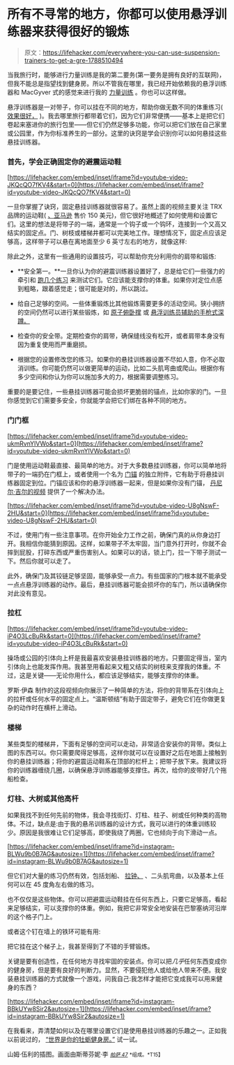 # 所有不寻常的地方，你都可以使用悬浮训练器来获得很好的锻炼

> 原文：<https://lifehacker.com/everywhere-you-can-use-suspension-trainers-to-get-a-gre-1788510494>

当我旅行时，能够进行力量训练是我的第二要务(第一要务是拥有良好的互联网)，但我不能总是指望找到健身房。所以不管我在哪里，我已经开始依赖我的悬浮训练器和 MacGyver 式的感觉来进行我的 [力量训练](http://thefyslife.com/article/strength-bodyweight-workout-travel/) 。你也可以这样做。



悬浮训练器是一对带子，你可以挂在不同的地方，帮助你做无数不同的体重练习( [效果很好，](http://vitals.lifehacker.com/how-i-went-from-weight-lifting-to-bodyweight-exercises-1747454329) )。我去哪里旅行都带着它们，因为它们非常便携——基本上是把它们卷起来塞进你的旅行包里——但它们仍然足够多功能，你可以把它们放在自己家里或公园里，作为你标准养生的一部分。这里的诀窍是学会识别你可以如何悬挂这些悬挂训练器。

### 首先，学会正确固定你的避震运动鞋

 [https://lifehacker.com/embed/inset/iframe?id=youtube-video-JKQcQO7fKV4&start=0](https://lifehacker.com/embed/inset/iframe?id=youtube-video-JKQcQO7fKV4&start=0) 

一旦你掌握了诀窍，固定悬挂训练器就很容易了。虽然上面的视频主要关注 TRX 品牌的运动鞋( [、亚马逊](https://www.amazon.com/TRX-Suspension-Trainer-Basic-Anchor/dp/B002YRB35I/?asc_campaign=InlineText&asc_refurl=https://lifehacker.com/everywhere-you-can-use-suspension-trainers-to-get-a-gre-1788510494&asc_source=&tag=kinjalifehackerlink-20) 售价 150 美元)，但它很好地概述了如何使用和设置它们。这里的想法是将带子的一端，通常是一个钩子或一个钩环，连接到一个又高又结实的固定点。门、树枝或楼梯井都可以完美地工作。理想情况下，固定点应该足够高，这样带子可以悬在离地面至少 6 英寸左右的地方，就像这样:

除此之外，这里有一些通用的设置技巧，可以帮助你充分利用你的肩带和锻炼:

*   **安全第一。**一旦你认为你的避震训练器设置好了，总是给它们一些强力的牵引和 [跑几个练习](http://vitals.lifehacker.com/amp-up-your-bodyweight-workout-with-these-suspension-ex-1751397400) 来测试它们。它应该能支撑你的体重。如果你对定位点感到粗略，跟着感觉走；很可能是对的，所以跳过。

*   给自己足够的空间。一些体重锻炼比其他锻炼需要更多的活动空间。狭小拥挤的空间仍然可以进行某些锻炼，如 [原子俯卧撑](https://www.youtube.com/watch?v=Wp6-x5Tg2gk) 或 [悬浮训练员辅助的手枪式深蹲。](http://vitals.lifehacker.com/four-bodyweight-alternatives-to-a-deadlift-1787627601)

*   检查你的安全带。定期检查你的肩带，确保缝线没有松开，或者肩带本身没有因为重复使用而严重磨损。

*   根据您的设置修改您的练习。如果你的悬挂训练器设置不尽如人意，你不必取消训练。你可能仍然可以做更简单的运动，比如二头肌弯曲或爬山。根据你有多少空间和你认为你可以施加多大的力，根据需要调整练习。

重要的是要记住，一些悬挂训练器可能会损坏更脆弱的锚点，比如你家的门。一旦你感觉到它们需要多安全，你就能学会把它们绑在各种不同的地方。

### **门**门框

 [https://lifehacker.com/embed/inset/iframe?id=youtube-video-ukmRvnYlVWo&start=0](https://lifehacker.com/embed/inset/iframe?id=youtube-video-ukmRvnYlVWo&start=0) 

门是使用运动鞋最直接、最简单的地方。对于大多数悬挂训练器，你可以简单地将带子的一端扔在门框上，或者使用一个名为 [门锚](https://www.amazon.com/TRX-6288-Door-Anchor/dp/B001N859VS/ref=cm_cr_arp_d_product_top?asc_campaign=InlineText&asc_refurl=https://lifehacker.com/everywhere-you-can-use-suspension-trainers-to-get-a-gre-1788510494&asc_source=&ie=UTF8&tag=kinjalifehackerlink-20) 的独立附件，它有助于将悬挂训练器固定到位。门锚应该和你的悬浮训练器一起来，但是如果你没有门锚， [丹尼尔·吉尔的视频](https://www.youtube.com/watch?v=U8gNswF-2HU) 提供了一个解决办法。

 [https://lifehacker.com/embed/inset/iframe?id=youtube-video-U8gNswF-2HU&start=0](https://lifehacker.com/embed/inset/iframe?id=youtube-video-U8gNswF-2HU&start=0) 

不过，使用门有一些注意事项。在你开始全力工作之前，确保门真的从你身边打开。我相信你能猜到原因。这样，如果带子不太牢固，当门意外打开时，你就不会摔到屁股，打碎东西或严重伤害别人。如果可以的话，锁上门，拉一下带子测试一下。然后你就可以走了。

此外，确保门及其铰链足够坚固，能够承受一点力。有些国家的门根本就不能承受一点点悬浮训练器的动作。最后，悬挂训练器可能会损坏你的车门，所以请确保你对此没有意见。

### **拉杠**

 [https://lifehacker.com/embed/inset/iframe?id=youtube-video-iP4O3LcBuRk&start=0](https://lifehacker.com/embed/inset/iframe?id=youtube-video-iP4O3LcBuRk&start=0) 

操场或公园的引体向上杆是我最喜欢安装悬挂训练器的地方。只要固定得当，室内引体向上也能发挥作用。我甚至用看起来又粗又结实的树枝来支撑我的体重。不过，这是关键——无论你用什么，都应该足够结实，能够支撑你的体重。

罗斯·伊森 制作的这段视频向你展示了一种简单的方法，将你的背带系在引体向上的拉杆或任何水平的固定点上。“温斯顿结”有助于固定带子，避免它们在你做更复杂的动作时在横杆上滑动。

### **楼梯**

某些类型的楼梯井，下面有足够的空间可以走动，非常适合安装你的背带。类似上图的东西可以。你只需要爬得足够高，这样你就可以在设置好之后在地面上接触到你的悬挂训练器；将你的避震运动鞋系在顶部的栏杆上；把带子放下来。我建议将你的训练器缠绕几圈，以确保悬浮训练器能够支撑住。再次，给你的皮带好几个拖船检查。

### **灯柱、大树或其他高杆**

如果我找不到任何先前的物体，我会寻找街灯、灯柱、柱子、树或任何种类的高物体。不过，缺点是:由于我的悬吊训练器的设计方式，我可以进行的体重训练较少。原因是我很难让它们足够高，即使我绕了两圈，它也倾向于向下滑动一点。

 [https://lifehacker.com/embed/inset/iframe?id=instagram-BLWu9b0B7AG&autosize=1](https://lifehacker.com/embed/inset/iframe?id=instagram-BLWu9b0B7AG&autosize=1) 

但它们对大量的练习仍然有效，包括划船、 [拉钟、](https://www.youtube.com/watch?v=LQaIrWTC7bo) 、二头肌弯曲，以及基本上任何可以在 45 度角左右做的练习。

也不仅仅是这些物体。你可以把避震运动鞋挂在任何东西上，只要它足够高，看起来足够结实，可以支撑你的体重。例如，我把它非常安全地安装在巴黎塞纳河沿岸的这个格子门上。

或者这个钉在墙上的铁环可能有用:

把它挂在这个梯子上，我甚至得到了不错的手臂锻炼。

关键是要有创造性，在任何地方寻找牢固的安装点。你可以把*几乎*任何东西变成你的健身房，但是要有良好的判断力。显然，不要侵犯他人或给他人带来不便。我安装悬挂训练器的方式就像一个游戏，问我自己:我怎样才能把它变成我可以用来健身的东西？

 [https://lifehacker.com/embed/inset/iframe?id=instagram-BBkUYw8Sir2&autosize=1](https://lifehacker.com/embed/inset/iframe?id=instagram-BBkUYw8Sir2&autosize=1) 

在我看来，弄清楚如何以及在哪里设置它们是使用悬挂训练器的乐趣之一。正如我以前说过的， [“世界是你的牡蛎健身房。”](http://vitals.lifehacker.com/how-i-went-from-weight-lifting-to-bodyweight-exercises-1747454329) 试一试。

山姆·伍利的插图。画面由斯蒂芬妮·李 [<small>*帕萨 47*</small>](https://flic.kr/p/eBeZyX) <small>*组成。*T15】</small>